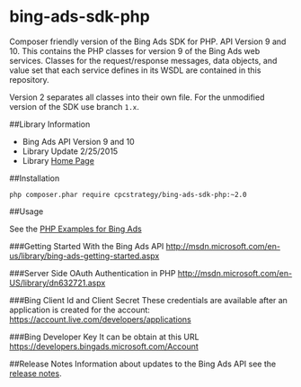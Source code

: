 bing-ads-sdk-php
================

Composer friendly version of the Bing Ads SDK for PHP. API Version 9 and 10.
This contains the PHP classes for version 9 of the Bing Ads web services. Classes for the request/response messages, data objects, and value set that each service defines in its WSDL are contained in this repository.

Version 2 separates all classes into their own file. For the unmodified version of the SDK use branch `1.x`.

##Library Information

 - Bing Ads API Version 9 and 10
 - Library Update  2/25/2015
 - Library [Home Page](http://code.msdn.microsoft.com/PHP-Classes-for-Bing-Ads-c9762281)

##Installation
```shell
php composer.phar require cpcstrategy/bing-ads-sdk-php:~2.0
```

##Usage

See the [PHP Examples for Bing Ads](http://msdn.microsoft.com/en-US/library/jj966370.aspx) 

###Getting Started With the Bing Ads API
http://msdn.microsoft.com/en-us/library/bing-ads-getting-started.aspx

###Server Side OAuth Authentication in PHP
http://msdn.microsoft.com/en-US/library/dn632721.aspx

###Bing Client Id and Client Secret
These credentials are available after an application is created for the account: https://account.live.com/developers/applications

###Bing Developer Key
It can be obtain at this URL https://developers.bingads.microsoft.com/Account

##Release Notes
Information about updates to the Bing Ads API see the [release notes](http://msdn.microsoft.com/en-US/library/bing-ads-overview-release-notes%28v=msads.90%29.aspx). 


